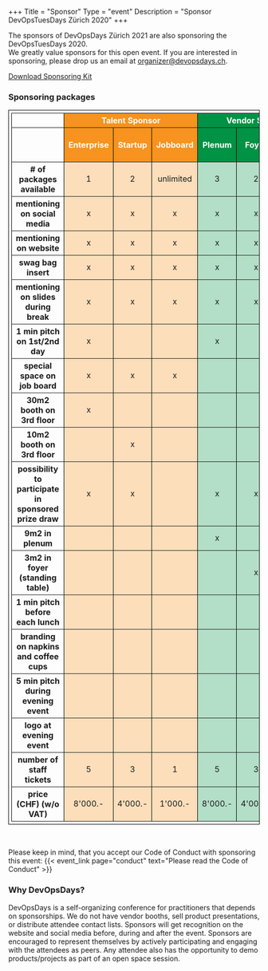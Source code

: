 +++
Title = "Sponsor"
Type = "event"
Description = "Sponsor DevOpsTuesDays Zürich 2020"
+++

The sponsors of DevOpsDays Zürich 2021 are also sponsoring the DevOpsTuesDays 2020. <br>
We greatly value sponsors for this open event.  If you are interested in sponsoring, please drop us an email at <a href="mailto:organizer@devopsdays.ch">organizer@devopsdays.ch</a>.

<a href="https://landing.devopsdays.ch/wp-content/uploads/2019/11/Sponsorship-Kit-2020.pdf">Download Sponsoring Kit</a>

### Sponsoring packages
<table border="1" width="100%" style="padding: 5px; border-collapse: collapse; border: 1px solid black;">
  <tr>
    <th></th>
    <th colspan="3" bgcolor="#F7931E"><center><font color=white><b>Talent Sponsor<br/></font></center></b></th>
    <th colspan="3" bgcolor="#009245"><center><font color=white><b>Vendor Sponsor<br/></font></center></b></th>
    <th colspan="2" bgcolor="#9E005D"><center><font color=white><b>Event Sponsor<br/></font></center></b></th>
  </tr>
  
  <tr>
    <th></th>
    <th bgcolor="#F7931E"><center><font color=white><b>Enterprise<br/></font></center></b></th>
    <th bgcolor="#F7931E"><center><font color=white><b>Startup<br/></font></center></b></th>
    <th bgcolor="#F7931E"><center><font color=white><b>Jobboard<br/></font></center></b></th>
    <th bgcolor="#009245"><center><font color=white><b>Plenum<br/></font></center></b></th>
    <th bgcolor="#009245"><center><font color=white><b>Foyer<br/></font></center></b></th>
    <th bgcolor="#009245"><center><font color=white><b>Friends<br/></font></center></b></th>
    <th bgcolor="#9E005D"><center><font color=white><b>Evening Event<br/></font></center></b></th>
    <th bgcolor="#9E005D"><center><font color=white><b>Meals & Coffee<br/></font></center></b></th>
  </tr>
  <tr>
    <th><b># of packages available<br/></b></th>
    <td bgcolor="#FCDEBB"><center>1</center></td>
    <td bgcolor="#FCDEBB"><center>2</center></td>
    <td bgcolor="#FCDEBB"><center>unlimited</center></td>
    <td bgcolor="#B3DEC7"><center>3</center></td>
    <td bgcolor="#B3DEC7"><center>2</center></td>
    <td bgcolor="#B3DEC7"><center>unlimited</center></td>
    <td bgcolor="#E2B3CE"><center><b><font color=red>SOLD OUT</font></b></center></td>
    <td bgcolor="#E2B3CE"><center><b><font color=red>SOLD OUT</font></b></center></td>
  </tr>
  <tr>
    <th><b>mentioning on social media<br/></b></th>
    <td bgcolor="#FCDEBB"><center>x</center></td>
    <td bgcolor="#FCDEBB"><center>x</center></td>
    <td bgcolor="#FCDEBB"><center>x</center></td>
    <td bgcolor="#B3DEC7"><center>x</center></td>
    <td bgcolor="#B3DEC7"><center>x</center></td>
    <td bgcolor="#B3DEC7"><center>x</center></td>
    <td bgcolor="#E2B3CE"><center>x</center></td>
    <td bgcolor="#E2B3CE"><center>x</center></td>
  </tr>
  <tr>
    <th><b>mentioning on website<br/></b></th>
    <td bgcolor="#FCDEBB"><center>x</center></td>
    <td bgcolor="#FCDEBB"><center>x</center></td>
    <td bgcolor="#FCDEBB"><center>x</center></td>
    <td bgcolor="#B3DEC7"><center>x</center></td>
    <td bgcolor="#B3DEC7"><center>x</center></td>
    <td bgcolor="#B3DEC7"><center>x</center></td>
    <td bgcolor="#E2B3CE"><center>x</center></td>
    <td bgcolor="#E2B3CE"><center>x</center></td>
  </tr>
  <tr>
    <th><b>swag bag insert<br/></b></th>
    <td bgcolor="#FCDEBB"><center>x</center></td>
    <td bgcolor="#FCDEBB"><center>x</center></td>
    <td bgcolor="#FCDEBB"><center>x</center></td>
    <td bgcolor="#B3DEC7"><center>x</center></td>
    <td bgcolor="#B3DEC7"><center>x</center></td>
    <td bgcolor="#B3DEC7"><center>x</center></td>
    <td bgcolor="#E2B3CE"><center>x</center></td>
    <td bgcolor="#E2B3CE"><center>x</center></td>
  </tr>
  <tr>
    <th><b>mentioning on slides during break<br/></b></th>
    <td bgcolor="#FCDEBB"><center>x</center></td>
    <td bgcolor="#FCDEBB"><center>x</center></td>
    <td bgcolor="#FCDEBB"><center>x</center></td>
    <td bgcolor="#B3DEC7"><center>x</center></td>
    <td bgcolor="#B3DEC7"><center>x</center></td>
    <td bgcolor="#B3DEC7"><center>x</center></td>
    <td bgcolor="#E2B3CE"><center>x</center></td>
    <td bgcolor="#E2B3CE"><center>x</center></td>
  </tr>
  <tr>
    <th><b>1 min pitch on 1st/2nd day<br/></b></th>
    <td bgcolor="#FCDEBB"><center>x</center></td>
    <td bgcolor="#FCDEBB"><center></center></td>
    <td bgcolor="#FCDEBB"><center></center></td>
    <td bgcolor="#B3DEC7"><center>x</center></td>
    <td bgcolor="#B3DEC7"><center></center></td>
    <td bgcolor="#B3DEC7"><center></center></td>
    <td bgcolor="#E2B3CE"><center></center></td>
    <td bgcolor="#E2B3CE"><center></center></td>
  </tr>
  <tr>
    <th><b>special space on job board<br/></b></th>
    <td bgcolor="#FCDEBB"><center>x</center></td>
    <td bgcolor="#FCDEBB"><center>x</center></td>
    <td bgcolor="#FCDEBB"><center>x</center></td>
    <td bgcolor="#B3DEC7"><center></center></td>
    <td bgcolor="#B3DEC7"><center></center></td>
    <td bgcolor="#B3DEC7"><center></center></td>
    <td bgcolor="#E2B3CE"><center></center></td>
    <td bgcolor="#E2B3CE"><center></center></td>
  </tr>
  <tr>
    <th><b>30m2 booth on 3rd floor<br/></b></th>
    <td bgcolor="#FCDEBB"><center>x</center></td>
    <td bgcolor="#FCDEBB"><center></center></td>
    <td bgcolor="#FCDEBB"><center></center></td>
    <td bgcolor="#B3DEC7"><center></center></td>
    <td bgcolor="#B3DEC7"><center></center></td>
    <td bgcolor="#B3DEC7"><center></center></td>
    <td bgcolor="#E2B3CE"><center></center></td>
    <td bgcolor="#E2B3CE"><center></center></td>
  </tr>
  <tr>
    <th><b>10m2 booth on 3rd floor<br/></b></th>
    <td bgcolor="#FCDEBB"><center></center></td>
    <td bgcolor="#FCDEBB"><center>x</center></td>
    <td bgcolor="#FCDEBB"><center></center></td>
    <td bgcolor="#B3DEC7"><center></center></td>
    <td bgcolor="#B3DEC7"><center></center></td>
    <td bgcolor="#B3DEC7"><center></center></td>
    <td bgcolor="#E2B3CE"><center></center></td>
    <td bgcolor="#E2B3CE"><center></center></td>
  </tr>
  <tr>
    <th><b>possibility to participate in sponsored prize draw<br/></b></th>
    <td bgcolor="#FCDEBB"><center>x</center></td>
    <td bgcolor="#FCDEBB"><center>x</center></td>
    <td bgcolor="#FCDEBB"><center></center></td>
    <td bgcolor="#B3DEC7"><center>x</center></td>
    <td bgcolor="#B3DEC7"><center>x</center></td>
    <td bgcolor="#B3DEC7"><center></center></td>
    <td bgcolor="#E2B3CE"><center></center></td>
    <td bgcolor="#E2B3CE"><center></center></td>
  </tr>
  <tr>
    <th><b>9m2 in plenum<br/></b></th>
    <td bgcolor="#FCDEBB"><center></center></td>
    <td bgcolor="#FCDEBB"><center></center></td>
    <td bgcolor="#FCDEBB"><center></center></td>
    <td bgcolor="#B3DEC7"><center>x</center></td>
    <td bgcolor="#B3DEC7"><center></center></td>
    <td bgcolor="#B3DEC7"><center></center></td>
    <td bgcolor="#E2B3CE"><center></center></td>
    <td bgcolor="#E2B3CE"><center></center></td>
  </tr>
  <tr>
    <th><b>3m2 in foyer (standing table)<br/></b></th>
    <td bgcolor="#FCDEBB"><center></center></td>
    <td bgcolor="#FCDEBB"><center></center></td>
    <td bgcolor="#FCDEBB"><center></center></td>
    <td bgcolor="#B3DEC7"><center></center></td>
    <td bgcolor="#B3DEC7"><center>x</center></td>
    <td bgcolor="#B3DEC7"><center></center></td>
    <td bgcolor="#E2B3CE"><center></center></td>
    <td bgcolor="#E2B3CE"><center></center></td>
  </tr>
  <tr>
    <th><b>1 min pitch before each lunch<br/></b></th>
    <td bgcolor="#FCDEBB"><center></center></td>
    <td bgcolor="#FCDEBB"><center></center></td>
    <td bgcolor="#FCDEBB"><center></center></td>
    <td bgcolor="#B3DEC7"><center></center></td>
    <td bgcolor="#B3DEC7"><center></center></td>
    <td bgcolor="#B3DEC7"><center></center></td>
    <td bgcolor="#E2B3CE"><center></center></td>
    <td bgcolor="#E2B3CE"><center>x</center></td>
  </tr>
  <tr>
    <th><b>branding on napkins and coffee cups<br/></b></th>
    <td bgcolor="#FCDEBB"><center></center></td>
    <td bgcolor="#FCDEBB"><center></center></td>
    <td bgcolor="#FCDEBB"><center></center></td>
    <td bgcolor="#B3DEC7"><center></center></td>
    <td bgcolor="#B3DEC7"><center></center></td>
    <td bgcolor="#B3DEC7"><center></center></td>
    <td bgcolor="#E2B3CE"><center></center></td>
    <td bgcolor="#E2B3CE"><center>x</center></td>
  </tr>
  <tr>
    <th><b>5 min pitch during evening event<br/></b></th>
    <td bgcolor="#FCDEBB"><center></center></td>
    <td bgcolor="#FCDEBB"><center></center></td>
    <td bgcolor="#FCDEBB"><center></center></td>
    <td bgcolor="#B3DEC7"><center></center></td>
    <td bgcolor="#B3DEC7"><center></center></td>
    <td bgcolor="#B3DEC7"><center></center></td>
    <td bgcolor="#E2B3CE"><center>x</center></td>
    <td bgcolor="#E2B3CE"><center></center></td>
  </tr>
  <tr>
    <th><b>logo at evening event<br/></b></th>
    <td bgcolor="#FCDEBB"><center></center></td>
    <td bgcolor="#FCDEBB"><center></center></td>
    <td bgcolor="#FCDEBB"><center></center></td>
    <td bgcolor="#B3DEC7"><center></center></td>
    <td bgcolor="#B3DEC7"><center></center></td>
    <td bgcolor="#B3DEC7"><center></center></td>
    <td bgcolor="#E2B3CE"><center>x</center></td>
    <td bgcolor="#E2B3CE"><center></center></td>
  </tr>
  <tr>
    <th><b>number of staff tickets<br/></b></th>
    <td bgcolor="#FCDEBB"><center>5</center></td>
    <td bgcolor="#FCDEBB"><center>3</center></td>
    <td bgcolor="#FCDEBB"><center>1</center></td>
    <td bgcolor="#B3DEC7"><center>5</center></td>
    <td bgcolor="#B3DEC7"><center>3</center></td>
    <td bgcolor="#B3DEC7"><center>1</center></td>
    <td bgcolor="#E2B3CE"><center>5</center></td>
    <td bgcolor="#E2B3CE"><center>3</center></td>
  </tr>
  <tr>
    <th><b>price (CHF) (w/o VAT)<br/></b></th>
    <td bgcolor="#FCDEBB"><center>8'000.-</center></td>
    <td bgcolor="#FCDEBB"><center>4'000.-</center></td>
    <td bgcolor="#FCDEBB"><center>1'000.-</center></td>
    <td bgcolor="#B3DEC7"><center>8'000.-</center></td>
    <td bgcolor="#B3DEC7"><center>4'000.-</center></td>
    <td bgcolor="#B3DEC7"><center>1'000.-</center></td>
    <td bgcolor="#E2B3CE"><center>4'000.-</center></td>
    <td bgcolor="#E2B3CE"><center>3'000.-</center></td>
  </tr>
</table>
<br/>

Please keep in mind, that you accept our Code of Conduct with sponsoring this event: {{< event_link page="conduct" text="Please read the Code of Conduct" >}}

### Why DevOpsDays?

DevOpsDays is a self-organizing conference for practitioners that depends on sponsorships. We do not have vendor booths, sell product presentations, or distribute attendee contact lists. Sponsors will get recognition on the website and social media before, during and after the event. Sponsors are encouraged to represent themselves by actively participating and engaging with the attendees as peers. Any attendee also has the opportunity to demo products/projects as part of an open space session.


